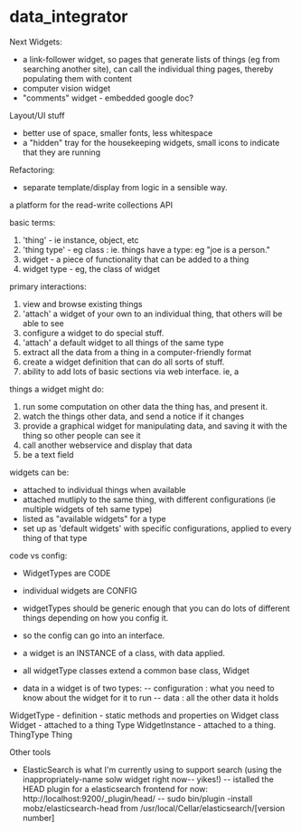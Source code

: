 data_integrator
===============

Next Widgets:
- a link-follower widget, so pages that generate lists of things (eg from searching another site), can call the individual thing pages, thereby populating them with content
- computer vision widget
- "comments" widget - embedded google doc?

Layout/UI stuff
- better use of space, smaller fonts, less whitespace
- a "hidden" tray for the housekeeping widgets, small icons to indicate that they are running

Refactoring:
- separate template/display from logic in a sensible way.

a platform for the read-write collections API

basic terms:
1. 'thing' - ie instance, object, etc
2. 'thing type' - eg class : ie. things have a type: eg "joe is a person."
3. widget - a piece of functionality that can be added to a thing
4. widget type - eg, the class of widget

primary interactions:
1. view and browse existing things
2. 'attach' a widget of your own to an individual thing, that others will be able to see
3. configure a widget to do special stuff.
3. 'attach' a default widget to all things of the same type
3. extract all the data from a thing in a computer-friendly format
4. create a widget definition that can do all sorts of stuff.
5. ability to add lots of basic sections via web interface. ie, a

things a widget might do:
1. run some computation on other data the thing has, and present it.
2. watch the things other data, and send a notice if it changes
3. provide a graphical widget for manipulating data, and saving it with the thing so other people can see it
4. call another webservice and display that data
5. be a text field

widgets can be:
- attached to individual things when available
- attached mutliply to the same thing, with different configurations (ie multiple widgets of teh same type)
- listed as "available widgets" for a type
- set up as 'default widgets' with specific configurations, applied to every thing of that type



code vs config:
- WidgetTypes are CODE
- individual widgets are CONFIG
- widgetTypes should be generic enough that you can do lots of different things depending on how you config it.
- so the config can go into an interface.

- a widget is an INSTANCE of a class, with data applied.
- all widgetType classes extend a common base class, Widget

- data in a widget is of two types:
-- configuration : what you need to know about the widget for it to run
-- data : all the other data it holds


WidgetType  - definition - static methods and properties on Widget class  
Widget - attached to a thing Type
WidgetInstance - attached to a thing.
ThingType
Thing



Other tools
- ElasticSearch is what I'm currently using to support search (using the inappropriately-name solw widget right now-- yikes!)
-- istalled the HEAD plugin for a elasticsearch frontend for now: http://localhost:9200/_plugin/head/
-- sudo bin/plugin -install mobz/elasticsearch-head from /usr/local/Cellar/elasticsearch/[version number]

